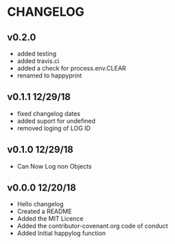 # CHANGELOG 

## v0.2.0 
* added testing
* added travis.ci  
* added a check for process.env.CLEAR
* renamed to happyprint

## v0.1.1 12/29/18
* fixed changelog dates
* added suport for undefined
* removed loging of LOG ID

##  v0.1.0 12/29/18
* Can Now Log non Objects 

##  v0.0.0 12/20/18
* Hello changelog 
* Created a README
* Added the MIT Licence
* Added the contributor-covenant.org code of conduct
* Added Initial happylog function
